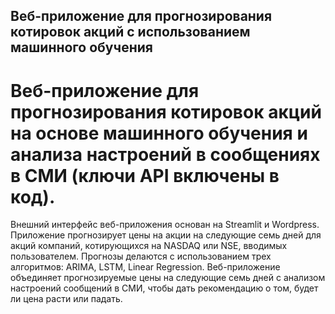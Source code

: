 ## Веб-приложение для прогнозирования котировок акций с использованием машинного обучения
# Веб-приложение для прогнозирования котировок акций на основе машинного обучения и анализа настроений в сообщениях в СМИ (ключи API включены в код).
Внешний интерфейс веб-приложения основан на Streamlit и Wordpress. 
Приложение прогнозирует цены на акции на следующие семь дней для акций компаний, котирующихся на NASDAQ или NSE, вводимых пользователем. 
Прогнозы делаются с использованием трех алгоритмов: ARIMA, LSTM, Linear Regression. 
Веб-приложение объединяет прогнозируемые цены на следующие семь дней с анализом настроений сообщений в СМИ, чтобы дать рекомендацию о том, будет ли цена расти или падать.


